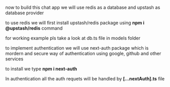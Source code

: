 now to build this chat app we will use redis as a database and upstash as database provider

to use redis we will first install upstash/redis package using **npm i @upstash/redis** command

for working example pls take a look at db.ts file in models folder

to implement authentication we will use next-auth package which is mordern and secure way of authentication using google, github and other services

to install we type **npm i next-auth**

In authentication all the auth requets will be handled by **[...nextAuth].ts** file
